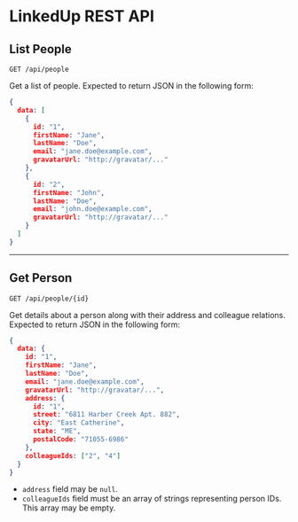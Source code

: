 LinkedUp REST API
=================

## List People

`GET /api/people`

Get a list of people. Expected to return JSON in the following form:

```json
{
  data: [
    {
      id: "1",
      firstName: "Jane",
      lastName: "Doe",
      email: "jane.doe@example.com",
      gravatarUrl: "http://gravatar/..."
    },
    {
      id: "2",
      firstName: "John",
      lastName: "Doe",
      email: "john.doe@example.com",
      gravatarUrl: "http://gravatar/..."
    }
  ]
}
```
---
## Get Person

`GET /api/people/{id}`

Get details about a person along with their address and colleague relations. Expected to return JSON in the following form:

```json
{
  data: {
    id: "1",
    firstName: "Jane",
    lastName: "Doe",
    email: "jane.doe@example.com",
    gravatarUrl: "http://gravatar/...",
    address: {
      id: "1",
      street: "6811 Harber Creek Apt. 882",
      city: "East Catherine",
      state: "ME",
      postalCode: "71055-6986"
    },
    colleagueIds: ["2", "4"]
  }
}
```

- `address` field may be `null`.
- `colleagueIds` field must be an array of strings representing person IDs. This array may be empty.
